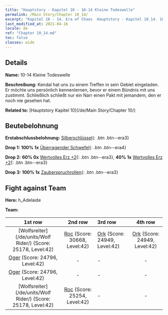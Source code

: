 ```yaml
---
title: "Hauptstory - Kapitel 10 - 10-14 Kleine Todeswelle"
permalink: /Main Story/Chapter 10_14/
excerpt: "Kapitel 10 - 14. Era of Chaos  Hauptstory - Kapitel 10_14. 10-14 Kleine Todeswelle"
last_modified_at: 2021-04-16
locale: de
ref: "Chapter 10_14.md"
toc: false
classes: wide
---
```


## Details

 **Name:** 10-14 Kleine Todeswelle

 **Beschreibung:** Kendal hat uns zu einem Treffen in sein Gebiet eingeladen. Er möchte uns persönlich kennenlernen, bevor er einem Bündnis mit uns zustimmt. Schließlich schließt nur ein Narr einen Pakt mit jemandem, den er noch nie gesehen hat.

 **Related to:** [Hauptstory Kapitel 10](/de/Main Story/Chapter 10/)

## Beutebelohnung

 **Erstabschlussbelohnung:** [Silberschlüssel](/de/Items/con_693/){: .btn .btn--era3}

 **Drop 1:** **100% 1x** [Überragender Schwefel](/de/Items/mat_36/){: .btn .btn--era4}

 **Drop 2:** **60% 0x** [Wertvolles Erz +2](/de/Items/mat_26/){: .btn .btn--era3}, **40% 1x** [Wertvolles Erz +2](/de/Items/mat_26/){: .btn .btn--era3}

 **Drop 3:** **100% 1x** [Zauberspruchrollen](/de/Items/con_694/){: .btn .btn--era3}


## Fight against Team
 **Hero:** h_Adelaide

 **Team:**


  | 1st row | 2nd row | 3rd row | 4th row |
  |:----:|:----:|:----|:----:|
  | [Wolfsreiter](/de/units/Wolf Rider/) (Score: 25178, Level:42)  | [Roc](/de/units/Roc/) (Score: 30668, Level:42)  | [Ork](/de/units/Orc/) (Score: 24949, Level:42)  | [Ork](/de/units/Orc/) (Score: 24949, Level:42)  |
  | [Oger](/de/units/Ogre/) (Score: 24796, Level:42)  | - | - | - |
  | [Oger](/de/units/Ogre/) (Score: 24796, Level:42)  | - | - | - |
  | [Wolfsreiter](/de/units/Wolf Rider/) (Score: 25178, Level:42)  | [Roc](/de/units/Roc/) (Score: 25254, Level:42)  | - | - |


